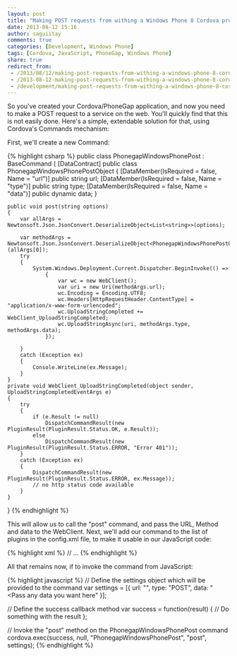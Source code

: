 ```yaml
---
layout: post
title: "Making POST requests from withing a Windows Phone 8 Cordova project"
date: 2013-08-12 15:16
author: saguiitay
comments: true
categories: [Development, Windows Phone]
tags: [Cordova, JavaScript, PhoneGap, Windows Phone]
share: true
redirect_from:
 - /2013/08/12/making-post-requests-from-withing-a-windows-phone-8-cordova-project/
 - /2013-08-12-making-post-requests-from-withing-a-windows-phone-8-cordova-project/
 - /development/making-post-requests-from-withing-a-windows-phone-8-cordova-project/
---
```

So you've created your Cordova/PhoneGap application, and now you need to make a POST request to a service on the web. 
You'll quickly find that this is not easily done. Here's a simple, extendable solution for that, using Cordova's Commands mechanism:

First, we'll create a new Command:

{% highlight csharp %}
public class PhonegapWindowsPhonePost : BaseCommand
{
    [DataContract]
    public class PhonegapWindowsPhonePostObject
    {
        [DataMember(IsRequired = false, Name = "url")]
        public string url;
        [DataMember(IsRequired = false, Name = "type")]
        public string type;
        [DataMember(IsRequired = false, Name = "data")]
        public dynamic data;
    }
    
    public void post(string options)
    {
        var allArgs = Newtonsoft.Json.JsonConvert.DeserializeObject<List<string>>(options);
        
        var methodArgs = Newtonsoft.Json.JsonConvert.DeserializeObject<PhonegapWindowsPhonePostObject>(allArgs[0]);
        try
        {
            System.Windows.Deployment.Current.Dispatcher.BeginInvoke(() =>
                {
                    var wc = new WebClient();
                    var uri = new Uri(methodArgs.url);
                    wc.Encoding = Encoding.UTF8;
                    wc.Headers[HttpRequestHeader.ContentType] = "application/x-www-form-urlencoded";
                    wc.UploadStringCompleted += WebClient_UploadStringCompleted;
                    wc.UploadStringAsync(uri, methodArgs.type, methodArgs.data);
                });
        
        }
        catch (Exception ex)
        {
            Console.WriteLine(ex.Message);
        }
    }
    private void WebClient_UploadStringCompleted(object sender, UploadStringCompletedEventArgs e)
    {
        try
        {
            if (e.Result != null)
                DispatchCommandResult(new PluginResult(PluginResult.Status.OK, e.Result));
            else
                DispatchCommandResult(new PluginResult(PluginResult.Status.ERROR, "Error 401"));
        }
        catch (Exception ex)
        {
            DispatchCommandResult(new PluginResult(PluginResult.Status.ERROR, ex.Message));
            // no http status code available
        }
    }
}
{% endhighlight %}


This will allow us to call the "post" command, and pass the URL, Method and data to the WebClient. Next, we'll add our command to the list of
plugins in the config.xml file, to make it usable in our JavaScript code:

{% highlight xml %}
<plugins>
	<plugin name="Device"/>
    // ...
	<plugin name="InAppBrowser"/>
	<plugin name="PhonegapWindowsPhonePost" />
</plugins>
{% endhighlight %}

All that remains now, if to invoke the command from JavaScript:

{% highlight javascript %}
// Define the settings object which will be provided to the command 
var settings = [{
		url: "<Provide web service URL here>",
		type: "POST",
		data: "<Pass any data you want here"
	}];

// Define the success callback method
var success = function(result) {
	// Do something with the result
};

// Invoke the "post" method on the PhonegapWindowsPhonePost command
cordova.exec(success, null, "PhonegapWindowsPhonePost", "post", settings);
{% endhighlight %}
